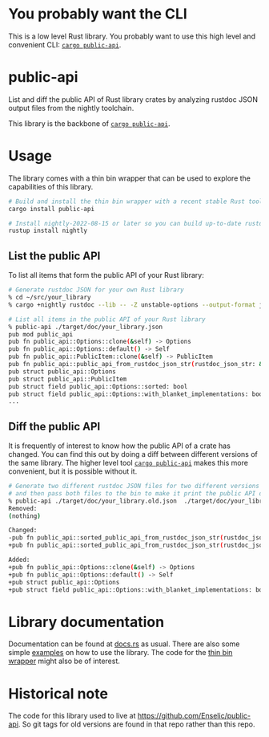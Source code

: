 # You probably want the CLI

This is a low level Rust library. You probably want to use this high level and convenient CLI: [`cargo public-api`](https://github.com/Enselic/cargo-public-api).

# public-api

List and diff the public API of Rust library crates by analyzing rustdoc JSON output files from the nightly toolchain.

This library is the backbone of [`cargo public-api`](https://github.com/Enselic/cargo-public-api).

# Usage

The library comes with a thin bin wrapper that can be used to explore the capabilities of this library.

```bash
# Build and install the thin bin wrapper with a recent stable Rust toolchain
cargo install public-api

# Install nightly-2022-08-15 or later so you can build up-to-date rustdoc JSON files
rustup install nightly
```

## List the public API

To list all items that form the public API of your Rust library:

```bash
# Generate rustdoc JSON for your own Rust library
% cd ~/src/your_library
% cargo +nightly rustdoc --lib -- -Z unstable-options --output-format json

# List all items in the public API of your Rust library
% public-api ./target/doc/your_library.json
pub mod public_api
pub fn public_api::Options::clone(&self) -> Options
pub fn public_api::Options::default() -> Self
pub fn public_api::PublicItem::clone(&self) -> PublicItem
pub fn public_api::public_api_from_rustdoc_json_str(rustdoc_json_str: &str, options: Options) -> Result<Vec<PublicItem>>
pub struct public_api::Options
pub struct public_api::PublicItem
pub struct field public_api::Options::sorted: bool
pub struct field public_api::Options::with_blanket_implementations: bool
...
```

## Diff the public API

It is frequently of interest to know how the public API of a crate has changed. You can find this out by doing a diff between different versions of the same library. The higher level tool  [`cargo public-api`](https://github.com/Enselic/cargo-public-api/tree/main/cargo-public-api) makes this more convenient, but it is possible without it.

```bash
# Generate two different rustdoc JSON files for two different versions of your library
# and then pass both files to the bin to make it print the public API diff
% public-api ./target/doc/your_library.old.json  ./target/doc/your_library.json
Removed:
(nothing)

Changed:
-pub fn public_api::sorted_public_api_from_rustdoc_json_str(rustdoc_json_str: &str) -> Result<Vec<PublicItem>>
+pub fn public_api::sorted_public_api_from_rustdoc_json_str(rustdoc_json_str: &str, options: Options) -> Result<Vec<PublicItem>>

Added:
+pub fn public_api::Options::clone(&self) -> Options
+pub fn public_api::Options::default() -> Self
+pub struct public_api::Options
+pub struct field public_api::Options::with_blanket_implementations: bool
```

# Library documentation

Documentation can be found at [docs.rs](https://docs.rs/public-api/latest/public-api/) as usual. There are also some simple [examples](https://github.com/Enselic/cargo-public-api/tree/main/public-api/examples) on how to use the library. The code for the [thin bin wrapper](https://github.com/Enselic/cargo-public-api/blob/main/public-api/src/main.rs) might also be of interest.

# Historical note

The code for this library used to live at https://github.com/Enselic/public-api. So git tags for old versions are found in that repo rather than this repo.
